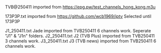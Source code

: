 TVB@250411 imported from https://epg.pw/test_channels_hong_kong.m3u

173P3P.txt imported from https://github.com/wcb1969/iptv             Selected until 173P3P

J1_250411.txt  Jade imported from TVB250411           6 channels work. Seperate "J1" & "J1n" folders.
J2_250411.txt  J2 (TVB Plus) imported from TVB250411  3 channels work.
J3_250411.txt  J3 (TVB news) imported from TVB250411  6 channels work.

